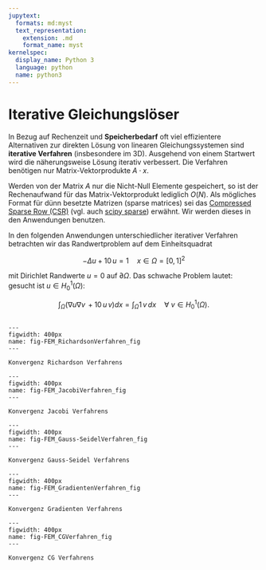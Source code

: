 ```yaml
---
jupytext:
  formats: md:myst
  text_representation:
    extension: .md
    format_name: myst
kernelspec:
  display_name: Python 3
  language: python
  name: python3
---
```


# Iterative Gleichungslöser

In Bezug auf Rechenzeit und **Speicherbedarf** oft viel effizientere Alternativen zur direkten Lösung von linearen Gleichungssystemen sind **iterative Verfahren** (insbesondere im 3D). Ausgehend von einem Startwert wird die näherungsweise Lösung iterativ verbessert. Die Verfahren benötigen nur Matrix-Vektorprodukte $A\cdot x$.

Werden von der Matrix $A$ nur die Nicht-Null Elemente gespeichert, so ist der Rechenaufwand für das Matrix-Vektorprodukt lediglich $O(N)$. Als mögliches Format für dünn besetzte Matrizen (sparse matrices) sei das [Compressed Sparse Row (CSR)](https://de.wikipedia.org/wiki/Compressed_Row_Storage) (vgl. auch [scipy sparse](https://docs.scipy.org/doc/scipy/reference/generated/scipy.sparse.csr_matrix.html)) erwähnt. Wir werden dieses in den Anwendungen benutzen.


In den folgenden Anwendungen unterschiedlicher iterativer Verfahren betrachten wir das Randwertproblem auf dem Einheitsquadrat

$$-\Delta u + 10\, u = 1\quad x\in\Omega = [0,1]^2$$

mit Dirichlet Randwerte $u=0$ auf $\partial\Omega$. Das schwache Problem lautet: gesucht ist $u\in H_0^1(\Omega)$:

$$\int_\Omega \big(\nabla u \nabla v\, + 10\,u\, v\big) dx = \int_\Omega 1\,v\,dx\quad \forall\ v\in H_0^1(\Omega).$$

```{tableofcontents}
```

```{glue:figure} FEM_RichardsonVerfahren_fig
---
figwidth: 400px
name: fig-FEM_RichardsonVerfahren_fig
---

Konvergenz Richardson Verfahrens
```

```{glue:figure} FEM_JacobiVerfahren_fig
---
figwidth: 400px
name: fig-FEM_JacobiVerfahren_fig
---

Konvergenz Jacobi Verfahrens
```

```{glue:figure} FEM_Gauss-SeidelVerfahren_fig
---
figwidth: 400px
name: fig-FEM_Gauss-SeidelVerfahren_fig
---

Konvergenz Gauss-Seidel Verfahrens
```

```{glue:figure} FEM_GradientenVerfahren_fig
---
figwidth: 400px
name: fig-FEM_GradientenVerfahren_fig
---

Konvergenz Gradienten Verfahrens
```

```{glue:figure} FEM_CGVerfahren_fig
---
figwidth: 400px
name: fig-FEM_CGVerfahren_fig
---

Konvergenz CG Verfahrens
```
